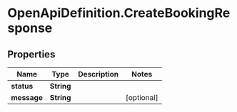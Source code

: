 # OpenApiDefinition.CreateBookingResponse

## Properties

Name | Type | Description | Notes
------------ | ------------- | ------------- | -------------
**status** | **String** |  | 
**message** | **String** |  | [optional] 


